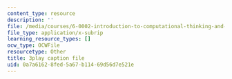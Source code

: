 ```yaml
---
content_type: resource
description: ''
file: /media/courses/6-0002-introduction-to-computational-thinking-and-data-science-fall-2016/0a7a61628fed5a67b11469d56d7e521e_OgO1gpXSUzU.vtt
file_type: application/x-subrip
learning_resource_types: []
ocw_type: OCWFile
resourcetype: Other
title: 3play caption file
uid: 0a7a6162-8fed-5a67-b114-69d56d7e521e
---
```

